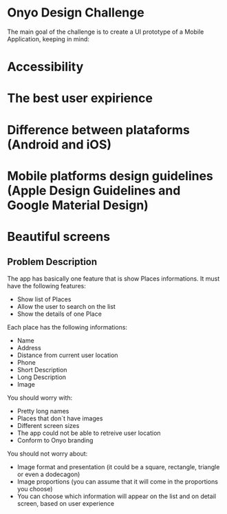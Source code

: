 # Onyo Design Challenge #

The main goal of the challenge is to create a UI prototype of a Mobile Application, keeping in mind:
# Accessibility
# The best user expirience
# Difference between plataforms (Android and iOS)
# Mobile platforms design guidelines (Apple Design Guidelines and Google Material Design)
# Beautiful screens 

## Problem Description ##

The app has basically one feature that is show Places informations.
It must have the following features:
* Show list of Places
* Allow the user to search on the list
* Show the details of one Place

Each place has the following informations:
* Name
* Address
* Distance from current user location
* Phone
* Short Description
* Long Description
* Image

You should worry with:
* Pretty long names
* Places that don`t have images
* Different screen sizes
* The app could not be able to retreive user location
* Conform to Onyo branding

You should not worry about:
* Image format and presentation (it could be a square, rectangle, triangle or even a dodecagon)
* Image proportions (you can assume that it will come in the proportions you choose)
* You can choose which information will appear on the list and on detail screen, based on user experience